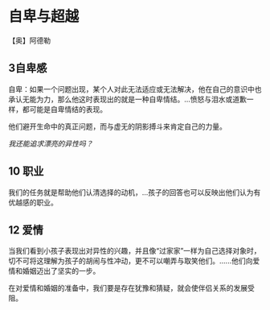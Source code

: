 # 自卑与超越

【奥】阿德勒

## 3自卑感

自卑：如果一个问题出现，某个人对此无法适应或无法解决，他在自己的意识中也承认无能为力，那么他这时表现出的就是一种自卑情结。...愤怒与泪水或道歉一样，都可能是自卑情结的表现。



他们避开生命中的真正问题，而与虚无的阴影搏斗来肯定自己的力量。



*我还能追求漂亮的异性吗？*



## 10 职业

我们的任务就是帮助他们认清选择的动机，...孩子的回答也可以反映出他们认为有优越感的职业。



## 12 爱情

当我们看到小孩子表现出对异性的兴趣，并且像“过家家”一样为自己选择对象时，切不可将这理解为孩子的胡闹与性冲动，更不可以嘲弄与取笑他们。......他们向爱情和婚姻迈出了坚实的一步。



在对爱情和婚姻的准备中，我们要是存在犹豫和猜疑，就会使伴侣关系的发展受阻。